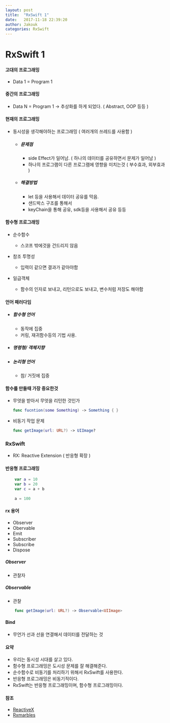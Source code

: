 ```yaml
---
layout: post
title:  "RxSwift 1"
date:   2017-11-18 22:39:20
author: Jakouk
categories: RxSwift
---
```


# RxSwift 1

#### 고대의 프로그래밍

* Data 1 = Program 1

#### 중간의 프로그래밍
* Data N = Program 1 -> 추상화를 하게 되었다. ( Abstract, OOP 등등 )

#### 현재의 프로그래밍 
* 동시성을 생각해야하는 프로그래밍 ( 여러개의 쓰레드를 사용함 )

	- ##### 문제점 
	
		* side Effect가 일어남. ( 하나의 데이터를 공유하면서 문제가 일어남 )
		* 하나의 프로그램이 다른 프로그램에 영향을 미치는것 ( 부수효과, 외부효과 )

	- ##### 해결방법 
	
		* let 등을 사용해서 데이터 공유를 막음.
		* 샌드박스 구조를 통해서 
		* keyChain을 통해 공유, sdk등을 사용해서 공유 등등



#### 함수형 프로그래밍

* 순수함수 
	 - 스코프 밖에것을 건드리지 않음
	 
* 참조 투명성 
 	- 입력이 같으면 결과가 같아야함 
* 일급객체 
 	- 함수의 인자로 보내고, 리턴으로도 보내고, 변수처럼 저장도 해야함


#### 언어 패러다임
- ##### 함수형 언어
	* 동작에 집중
	* 커링, 재귀함수등의 기법 사용.

- ##### 명령형/ 객체지향

- ##### 논리형 언어 
	* 참/ 거짓에 집중 

#### 함수를 만들때 가장 중요한것 

 - 무엇을 받아서 무엇을 리턴한 것인가
	```swift
	func fucntion(some Something) -> Something { }
	```
- 비동기 작업 문제 
	```swift
	func getImage(url: URL?) -> UIImage?
	```
	
### RxSwift
- RX: Reactive Extension ( 반응형 확장 )

#### 반응형 프로그래밍
```swift
    var a = 10
    var b = 20
    var c = a + b
    
    a = 100
```

#### rx 용어
 - Observer
 - Obervable
 - Emit
 - Subscriber
 - Subscribe
 - Dispose

##### Observer
- 관찰자


##### Observable
- 관찰
```swift
	func getImage(url: URL?) -> Observable<UIImage>
```

#### Bind
 - 무언가 선과 선을 연결해서 데이터를 전달하는 것

#### 요약
* 우리는 동시성 시대를 살고 있다.
* 함수형 프로그래밍은 도시성 문제를 잘 해결해준다.
* 순수함수로 비동기를 처리하기 위해서 RxSwift를 사용한다.
* 반응형 프로그래밍은 비동기적이다.
* RxSwift는 반응형 프로그래밍이며, 함수형 프로그래밍이다.

#### 참조 
- [ReactiveX](http://reactivex.io)
- [Rxmarbles](http://rxmarbles.com)
